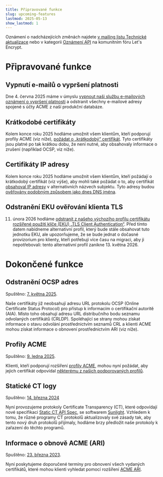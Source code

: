 ```yaml
---
title: Připravované funkce
slug: upcoming-features
lastmod: 2025-05-13
show_lastmod: 1
---
```


Oznámení o nadcházejících změnách najdete [v mailing listu Technické aktualizace](https://letsencrypt.org/opt-in/) nebo v kategorii [Oznámení API](https://community.letsencrypt.org/c/api-announcements/18) na komunitním fóru Let's Encrypt.

# Připravované funkce

## Vypnutí e-mailů o vypršení platnosti

Dne 4. června 2025 máme v úmyslu [vypnout naši službu e-mailových oznámení o vypršení platnosti](https://letsencrypt.org/2025/01/22/ending-expiration-emails/) a odstranit všechny e-mailové adresy spojené s účty ACME z naší produkční databáze.

## Krátkodobé certifikáty

Kolem konce roku 2025 hodláme umožnit všem klientům, kteří podporují profily ACME (viz níže), [požádat o „krátkodobý“ certifikát](https://letsencrypt.org/2025/02/20/first-short-lived-cert-issued/). Tyto certifikáty jsou platné po tak krátkou dobu, že není nutné, aby obsahovaly informace o zrušení (například OCSP, viz níže).

## Certifikáty IP adresy

Kolem konce roku 2025 hodláme umožnit všem klientům, kteří požádají o krátkodobý certifikát (viz výše), aby mohli také požádat o to, aby certifikát [obsahoval IP adresy](https://letsencrypt.org/2025/02/20/first-short-lived-cert-issued/) v alternativních názvech subjektu. Tyto adresy budou [ověřovány podobným způsobem jako dnes DNS jména](https://www.rfc-editor.org/rfc/rfc8738.html).

## Odstranění EKU ověřování klienta TLS

11. února 2026 hodláme <a href=„https://letsencrypt.org/2025/05/14/ending-tls-client-authentication/“>odstranit z našeho výchozího profilu certifikátu rozšířené použití klíče (EKU) „TLS Client Authentication“</a>. Před tímto datem nabídneme alternativní profil, který bude stále obsahovat tuto jednotku EKU, ale upozorňujeme, že se bude jednat o dočasné provizorium pro klienty, kteří potřebují více času na migraci, aby ji nepotřebovali: tento alternativní profil zanikne 13. května 2026.

# Dokončené funkce

## Odstranění OCSP adres

Spuštěno: [7. května 2025](https://letsencrypt.org/2024/12/05/ending-ocsp/).

Naše certifikáty již neobsahují adresu URL protokolu OCSP (Online Certificate Status Protocol) pro přístup k informacím o certifikační autoritě (AIA). Místo toho obsahují adresu URL distribučního bodu seznamu odvolaných certifikátů (CRLDP). Spoléhající se strany mohou získat informace o stavu odvolání prostřednictvím seznamů CRL a klienti ACME mohou získat informace o obnovení prostřednictvím ARI (viz níže).

## Profily ACME

Spuštěno: [9. ledna 2025](https://letsencrypt.org/2025/01/09/acme-profiles/).

Klienti, kteří podporují rozšíření [profily ACME](https://www.ietf.org/archive/id/draft-aaron-acme-profiles-01.html), mohou nyní požádat, aby jejich certifikát odpovídal [některému z našich podporovaných profilů](https://letsencrypt.org/docs/profiles/).

## Statické CT logy

Spuštěno: [14. března 2024](https://letsencrypt.org/2024/03/14/introducing-sunlight/)

Nyní provozujeme protokoly Certificate Transparency (CT), které odpovídají nové specifikaci [Static CT API Spec](https://c2sp.org/static-ct-api), se softwarem [Sunlight](https://github.com/FiloSottile/sunlight). Vzhledem k tomu, že různé programy CT protokolů aktualizovaly své zásady tak, aby tento nový druh protokolů přijímaly, hodláme brzy předložit naše protokoly k zařazení do těchto programů.

## Informace o obnově ACME (ARI)

Spuštěno: [23. března 2023](https://letsencrypt.org/2023/03/23/improving-resliiency-and-reliability-with-ari/).

Nyní poskytujeme doporučené termíny pro obnovení všech vydaných certifikátů, které mohou klienti vyhledat pomocí rozšíření [ACME ARI](https://www.ietf.org/archive/id/draft-ietf-acme-ari-08.html).
